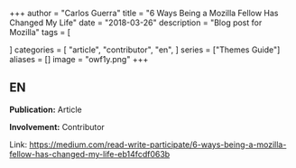 +++
author = "Carlos Guerra"
title = "6 Ways Being a Mozilla Fellow Has Changed My Life"
date = "2018-03-26"
description = "Blog post for Mozilla"
tags = [

]
categories = [
    "article",
    "contributor",
    "en",
]
series = ["Themes Guide"]
aliases = []
image = "owf1y.png"
+++

## EN
**Publication:** Article

**Involvement:** Contributor

Link: <a href="https://medium.com/read-write-participate/6-ways-being-a-mozilla-fellow-has-changed-my-life-eb14fcdf063b" target="_blank">https://medium.com/read-write-participate/6-ways-being-a-mozilla-fellow-has-changed-my-life-eb14fcdf063b</a>
